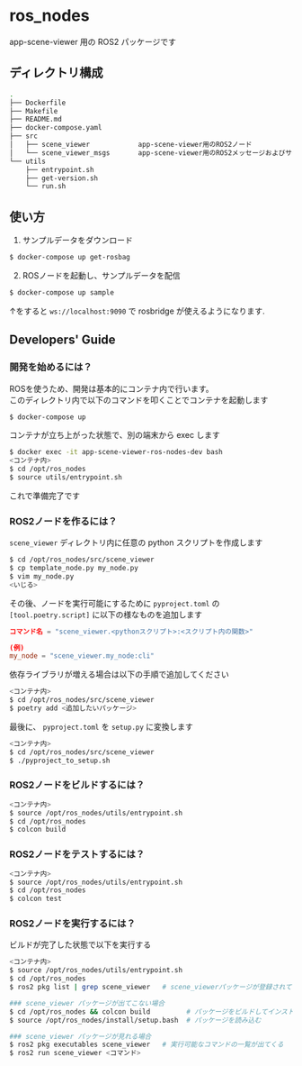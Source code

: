 # ros_nodes

app-scene-viewer 用の ROS2 パッケージです

## ディレクトリ構成
```bash
.
├── Dockerfile
├── Makefile
├── README.md
├── docker-compose.yaml
├── src
│   ├── scene_viewer            app-scene-viewer用のROS2ノード
│   └── scene_viewer_msgs       app-scene-viewer用のROS2メッセージおよびサービス
└── utils
    ├── entrypoint.sh
    ├── get-version.sh
    └── run.sh
```

## 使い方
1. サンプルデータをダウンロード
```bash
$ docker-compose up get-rosbag
```

2. ROSノードを起動し、サンプルデータを配信
```bash
$ docker-compose up sample
```

↑をすると `ws://localhost:9090` で rosbridge が使えるようになります.

## Developers' Guide
### 開発を始めるには？
ROSを使うため、開発は基本的にコンテナ内で行います。  
このディレクトリ内で以下のコマンドを叩くことでコンテナを起動します
```bash
$ docker-compose up

```

コンテナが立ち上がった状態で、別の端末から exec します
```bash
$ docker exec -it app-scene-viewer-ros-nodes-dev bash
<コンテナ内>
$ cd /opt/ros_nodes
$ source utils/entrypoint.sh
```

これで準備完了です

### ROS2ノードを作るには？
`scene_viewer` ディレクトリ内に任意の python スクリプトを作成します
```bash
$ cd /opt/ros_nodes/src/scene_viewer
$ cp template_node.py my_node.py
$ vim my_node.py
<いじる>
```
その後、ノードを実行可能にするために `pyproject.toml` の `[tool.poetry.script]` に以下の様なものを追加します
```toml
コマンド名 = "scene_viewer.<pythonスクリプト>:<スクリプト内の関数>"

(例)
my_node = "scene_viewer.my_node:cli"
```

依存ライブラリが増える場合は以下の手順で追加してください
```bash
<コンテナ内>
$ cd /opt/ros_nodes/src/scene_viewer
$ poetry add <追加したいパッケージ>
```

最後に、 `pyproject.toml` を `setup.py` に変換します
```bash
<コンテナ内>
$ cd /opt/ros_nodes/src/scene_viewer
$ ./pyproject_to_setup.sh
```


### ROS2ノードをビルドするには？
```bash
<コンテナ内>
$ source /opt/ros_nodes/utils/entrypoint.sh
$ cd /opt/ros_nodes
$ colcon build
```

### ROS2ノードをテストするには？
```bash
<コンテナ内>
$ source /opt/ros_nodes/utils/entrypoint.sh
$ cd /opt/ros_nodes
$ colcon test
```

### ROS2ノードを実行するには？
ビルドが完了した状態で以下を実行する
```bash
<コンテナ内>
$ source /opt/ros_nodes/utils/entrypoint.sh
$ cd /opt/ros_nodes
$ ros2 pkg list | grep scene_viewer   # scene_viewerパッケージが登録されていることを確認

### scene_viewer パッケージが出てこない場合
$ cd /opt/ros_nodes && colcon build         # パッケージをビルドしてインストール
$ source /opt/ros_nodes/install/setup.bash  # パッケージを読み込む

### scene_viewer パッケージが見れる場合
$ ros2 pkg executables scene_viewer   # 実行可能なコマンドの一覧が出てくる
$ ros2 run scene_viewer <コマンド>
```
